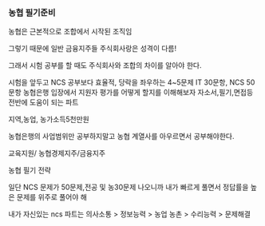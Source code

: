 ### 농협 필기준비

농협은 근본적으로 조합에서 시작된 조직임

그렇기 때문에 일반 금융지주들 주식회사랑은 성격이 다름! 

그래서 시험 공부를 할 때도 주식회사와 조합의 차이를 알아야 한다.



시험을 앞두고 NCS 공부보다 효율적, 당락을 좌우하는 4~5문제 IT 30문항, NCS 50문항 농협은행 입장에서 지원자 평가를 어떻게 할지를 이해해보자 자소서,필기,면접등 전반에 도움이 되는 파트



지역,농업, 농가소득5천만원

농협은행의 사업범위만 공부하지말고 농협 계열사를 아우르면서 공부해야한다.

교육지원/ 농협경제지주/금융지주



농협 필기 전략

일단 NCS 문제가 50문제,전공 및 농30문제 나오니까 내가 빠르게 풀면서 정답률을 높은 문제를 위주로 풀어야 해

내가 자신있는 ncs 파트는 의사소통 > 정보능력 > 농업 농촌 > 수리능력 > 문제해결 



